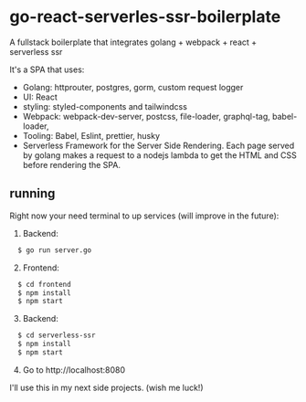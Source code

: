 # go-react-serverles-ssr-boilerplate
A fullstack boilerplate that integrates golang + webpack + react + serverless ssr

It's a SPA that uses:
- Golang: httprouter, postgres, gorm, custom request logger
- UI: React
- styling: styled-components and tailwindcss
- Webpack: webpack-dev-server, postcss, file-loader, graphql-tag, babel-loader,
- Tooling: Babel, Eslint, prettier, husky
- Serverless Framework for the Server Side Rendering. Each page served by golang makes a request to a nodejs lambda to get the HTML and CSS before rendering the SPA.


## running
Right now your need terminal to up services (will improve in the future):
1. Backend:
```bash
  $ go run server.go
```
2. Frontend:
```bash
  $ cd frontend
  $ npm install
  $ npm start
```
3. Backend:
```bash
  $ cd serverless-ssr
  $ npm install
  $ npm start
```
4. Go to http://localhost:8080

I'll use this in my next side projects. (wish me luck!)

